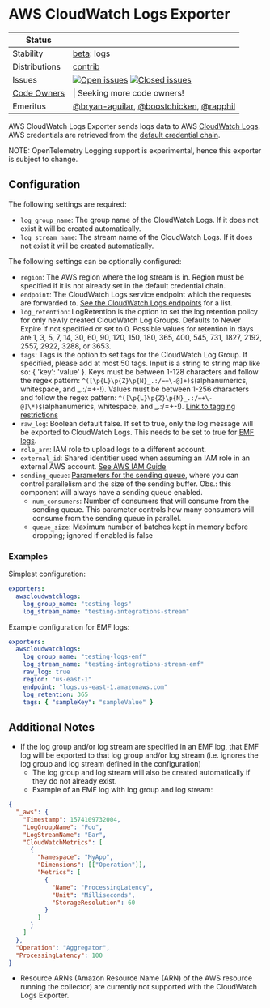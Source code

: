 # AWS CloudWatch Logs Exporter

<!-- status autogenerated section -->
| Status        |           |
| ------------- |-----------|
| Stability     | [beta]: logs   |
| Distributions | [contrib] |
| Issues        | [![Open issues](https://img.shields.io/github/issues-search/open-telemetry/opentelemetry-collector-contrib?query=is%3Aissue%20is%3Aopen%20label%3Aexporter%2Fawscloudwatchlogs%20&label=open&color=orange&logo=opentelemetry)](https://github.com/open-telemetry/opentelemetry-collector-contrib/issues?q=is%3Aopen+is%3Aissue+label%3Aexporter%2Fawscloudwatchlogs) [![Closed issues](https://img.shields.io/github/issues-search/open-telemetry/opentelemetry-collector-contrib?query=is%3Aissue%20is%3Aclosed%20label%3Aexporter%2Fawscloudwatchlogs%20&label=closed&color=blue&logo=opentelemetry)](https://github.com/open-telemetry/opentelemetry-collector-contrib/issues?q=is%3Aclosed+is%3Aissue+label%3Aexporter%2Fawscloudwatchlogs) |
| [Code Owners](https://github.com/open-telemetry/opentelemetry-collector-contrib/blob/main/CONTRIBUTING.md#becoming-a-code-owner)    |  \| Seeking more code owners! |
| Emeritus      | [@bryan-aguilar](https://www.github.com/bryan-aguilar), [@boostchicken](https://www.github.com/boostchicken), [@rapphil](https://www.github.com/rapphil) |

[beta]: https://github.com/open-telemetry/opentelemetry-collector/blob/main/docs/component-stability.md#beta
[contrib]: https://github.com/open-telemetry/opentelemetry-collector-releases/tree/main/distributions/otelcol-contrib
<!-- end autogenerated section -->

AWS CloudWatch Logs Exporter sends logs data to AWS [CloudWatch Logs](https://docs.aws.amazon.com/AmazonCloudWatch/latest/logs/WhatIsCloudWatchLogs.html).
AWS credentials are retrieved from the [default credential chain](https://docs.aws.amazon.com/sdk-for-go/v1/developer-guide/configuring-sdk.html#specifying-credentials).

NOTE: OpenTelemetry Logging support is experimental, hence this exporter is subject to change.

## Configuration

The following settings are required:

- `log_group_name`: The group name of the CloudWatch Logs. If it does not exist it will be created automatically.
- `log_stream_name`: The stream name of the CloudWatch Logs. If it does not exist it will be created automatically.

The following settings can be optionally configured:

- `region`: The AWS region where the log stream is in. Region must be specified if it is not already set in the default credential chain.
- `endpoint`: The CloudWatch Logs service endpoint which the requests are forwarded to. [See the CloudWatch Logs endpoints](https://docs.aws.amazon.com/general/latest/gr/cwl_region.html) for a list.
- `log_retention`: LogRetention is the option to set the log retention policy for only newly created CloudWatch Log Groups. Defaults to Never Expire if not specified or set to 0. Possible values for retention in days are 1, 3, 5, 7, 14, 30, 60, 90, 120, 150, 180, 365, 400, 545, 731, 1827, 2192, 2557, 2922, 3288, or 3653.
- `tags`: Tags is the option to set tags for the CloudWatch Log Group. If specified, please add at most 50 tags. Input is a string to string map like so: { 'key': 'value' }. Keys must be between 1-128 characters and follow the regex pattern: `^([\p{L}\p{Z}\p{N}_.:/=+\-@]+)$`(alphanumerics, whitespace, and _.:/=+-!). Values must be between 1-256 characters and follow the regex pattern: `^([\p{L}\p{Z}\p{N}_.:/=+\-@]\*)$`(alphanumerics, whitespace, and \_.:/=+-!). [Link to tagging restrictions](https://docs.aws.amazon.com/AmazonCloudWatchLogs/latest/APIReference/API_CreateLogGroup.html#:~:text=Required%3A%20Yes-,tags,-The%20key%2Dvalue)
- `raw_log`: Boolean default false. If set to true, only the log message will be exported to CloudWatch Logs. This needs to be set to true for [EMF logs](https://docs.aws.amazon.com/AmazonCloudWatch/latest/monitoring/CloudWatch_Embedded_Metric_Format_Specification.html).
- `role_arn`: IAM role to upload logs to a different account.
- `external_id`: Shared identitier used when assuming an IAM role in an external AWS account. [See AWS IAM Guide](https://docs.aws.amazon.com/IAM/latest/UserGuide/id_roles_common-scenarios_third-party.html#id_roles_third-party_external-id)
- `sending_queue`: [Parameters for the sending queue](https://github.com/open-telemetry/opentelemetry-collector/blob/main/exporter/exporterhelper/README.md), where you can control parallelism and the size of the sending buffer. Obs.: this component will always have a sending queue enabled.
  - `num_consumers`: Number of consumers that will consume from the sending queue. This parameter controls how many consumers will consume from the sending queue in parallel.
  - `queue_size`: Maximum number of batches kept in memory before dropping; ignored if enabled is false

### Examples

Simplest configuration:

```yaml
exporters:
  awscloudwatchlogs:
    log_group_name: "testing-logs"
    log_stream_name: "testing-integrations-stream"
```

Example configuration for EMF logs:

```yaml
exporters:
  awscloudwatchlogs:
    log_group_name: "testing-logs-emf"
    log_stream_name: "testing-integrations-stream-emf"
    raw_log: true
    region: "us-east-1"
    endpoint: "logs.us-east-1.amazonaws.com"
    log_retention: 365
    tags: { "sampleKey": "sampleValue" }
```

## Additional Notes

- If the log group and/or log stream are specified in an EMF log, that EMF log will be exported to that log group and/or log stream (i.e. ignores the log group and log stream defined in the configuration)
  - The log group and log stream will also be created automatically if they do not already exist.
  - Example of an EMF log with log group and log stream:

```json
{
  "_aws": {
    "Timestamp": 1574109732004,
    "LogGroupName": "Foo",
    "LogStreamName": "Bar",
    "CloudWatchMetrics": [
      {
        "Namespace": "MyApp",
        "Dimensions": [["Operation"]],
        "Metrics": [
          {
            "Name": "ProcessingLatency",
            "Unit": "Milliseconds",
            "StorageResolution": 60
          }
        ]
      }
    ]
  },
  "Operation": "Aggregator",
  "ProcessingLatency": 100
}
```

- Resource ARNs (Amazon Resource Name (ARN) of the AWS resource running the collector) are currently not supported with the CloudWatch Logs Exporter.
